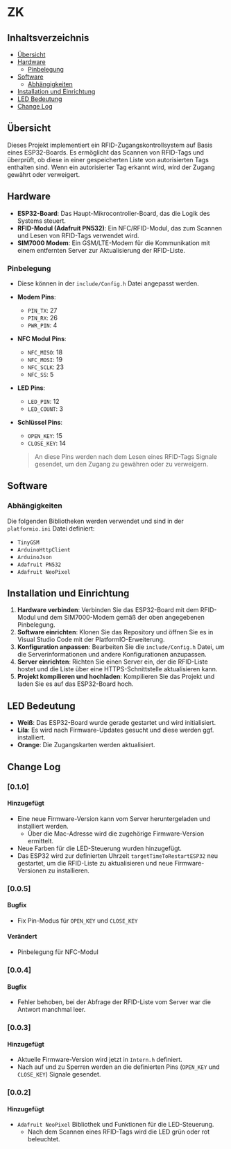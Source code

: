 # ZK

## Inhaltsverzeichnis

- [Übersicht](#übersicht)
- [Hardware](#hardware)
  - [Pinbelegung](#pinbelegung)
- [Software](#software)
  - [Abhängigkeiten](#abhängigkeiten)
- [Installation und Einrichtung](#installation-und-einrichtung)
- [LED Bedeutung](#led-bedeutung)
- [Change Log](#change-log)

## Übersicht

Dieses Projekt implementiert ein RFID-Zugangskontrollsystem auf Basis eines ESP32-Boards. Es ermöglicht das Scannen von RFID-Tags und überprüft, ob diese in einer gespeicherten Liste von autorisierten Tags enthalten sind. Wenn ein autorisierter Tag erkannt wird, wird der Zugang gewährt oder verweigert.

## Hardware

- **ESP32-Board**: Das Haupt-Mikrocontroller-Board, das die Logik des Systems steuert.
- **RFID-Modul (Adafruit PN532)**: Ein NFC/RFID-Modul, das zum Scannen und Lesen von RFID-Tags verwendet wird.
- **SIM7000 Modem**: Ein GSM/LTE-Modem für die Kommunikation mit einem entfernten Server zur Aktualisierung der RFID-Liste.

### Pinbelegung

- Diese können in der `include/Config.h` Datei angepasst werden.

- **Modem Pins**:
  - `PIN_TX`: 27
  - `PIN_RX`: 26
  - `PWR_PIN`: 4

- **NFC Modul Pins**:
  - `NFC_MISO`: 18
  - `NFC_MOSI`: 19
  - `NFC_SCLK`: 23
  - `NFC_SS`: 5

- **LED Pins**:
  - `LED_PIN`: 12
  - `LED_COUNT`: 3

- **Schlüssel Pins**:
  - `OPEN_KEY`: 15
  - `CLOSE_KEY`: 14
  > An diese Pins werden nach dem Lesen eines RFID-Tags Signale gesendet, um den Zugang zu gewähren oder zu verweigern.

## Software

### Abhängigkeiten

Die folgenden Bibliotheken werden verwendet und sind in der `platformio.ini` Datei definiert:

- `TinyGSM`
- `ArduinoHttpClient`
- `ArduinoJson`
- `Adafruit PN532`
- `Adafruit NeoPixel`

## Installation und Einrichtung

1. **Hardware verbinden**: Verbinden Sie das ESP32-Board mit dem RFID-Modul und dem SIM7000-Modem gemäß der oben angegebenen Pinbelegung.
2. **Software einrichten**: Klonen Sie das Repository und öffnen Sie es in Visual Studio Code mit der PlatformIO-Erweiterung.
3. **Konfiguration anpassen**: Bearbeiten Sie die `include/Config.h` Datei, um die Serverinformationen und andere Konfigurationen anzupassen.
4. **Server einrichten**: Richten Sie einen Server ein, der die RFID-Liste hostet und die Liste über eine HTTPS-Schnittstelle aktualisieren kann.
5. **Projekt kompilieren und hochladen**: Kompilieren Sie das Projekt und laden Sie es auf das ESP32-Board hoch.

## LED Bedeutung

- **Weiß**: Das ESP32-Board wurde gerade gestartet und wird initialisiert.
- **Lila**: Es wird nach Firmware-Updates gesucht und diese werden ggf. installiert.
- **Orange**: Die Zugangskarten werden aktualisiert.

## Change Log

### [0.1.0]

#### Hinzugefügt

- Eine neue Firmware-Version kann vom Server heruntergeladen und installiert werden.
  - Über die Mac-Adresse wird die zugehörige Firmware-Version ermittelt.
- Neue Farben für die LED-Steuerung wurden hinzugefügt.
- Das ESP32 wird zur definierten Uhrzeit `targetTimeToRestartESP32` neu gestartet, um die RFID-Liste zu aktualisieren und neue Firmware-Versionen zu installieren.

### [0.0.5]

#### Bugfix

- Fix Pin-Modus für `OPEN_KEY` und `CLOSE_KEY`

#### Verändert

- Pinbelegung für NFC-Modul

### [0.0.4]

#### Bugfix

- Fehler behoben, bei der Abfrage der RFID-Liste vom Server war die Antwort manchmal leer.

### [0.0.3]

#### Hinzugefügt

- Aktuelle Firmware-Version wird jetzt in `Intern.h` definiert.
- Nach auf und zu Sperren werden an die definierten Pins (`OPEN_KEY` und `CLOSE_KEY`) Signale gesendet.

### [0.0.2]

#### Hinzugefügt

- `Adafruit NeoPixel` Bibliothek und Funktionen für die LED-Steuerung.
  - Nach dem Scannen eines RFID-Tags wird die LED grün oder rot beleuchtet.